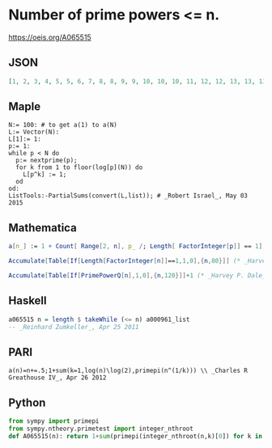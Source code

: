 # Number of prime powers <\= n\.
https://oeis.org/A065515
## JSON
```JSON
[1, 2, 3, 4, 5, 5, 6, 7, 8, 8, 9, 9, 10, 10, 10, 11, 12, 12, 13, 13, 13, 13, 14, 14, 15, 15, 16, 16, 17, 17, 18, 19, 19, 19, 19, 19, 20, 20, 20, 20, 21, 21, 22, 22, 22, 22, 23, 23, 24, 24, 24, 24, 25, 25, 25, 25, 25, 25, 26, 26, 27, 27, 27, 28, 28, 28, 29, 29, 29, 29, 30, 30, 31]
```
## Maple
```Maple
N:= 100: # to get a(1) to a(N)
L:= Vector(N):
L[1]:= 1:
p:= 1:
while p < N do
  p:= nextprime(p);
  for k from 1 to floor(log[p](N)) do
    L[p^k] := 1;
  od
od:
ListTools:-PartialSums(convert(L,list)); # _Robert Israel_, May 03 2015
```
## Mathematica
```Mathematica
a[n_] := 1 + Count[ Range[2, n], p_ /; Length[ FactorInteger[p]] == 1]; Table[a[n], {n, 1, 73}] (* _Jean-François Alcover_, Oct 12 2011 *)
```
```Mathematica
Accumulate[Table[If[Length[FactorInteger[n]]==1,1,0],{n,80}]] (* _Harvey P. Dale_, Aug 06 2016 *)
```
```Mathematica
Accumulate[Table[If[PrimePowerQ[n],1,0],{n,120}]]+1 (* _Harvey P. Dale_, Sep 29 2016 *)
```
## Haskell
```Haskell
a065515 n = length $ takeWhile (<= n) a000961_list
-- _Reinhard Zumkeller_, Apr 25 2011
```
## PARI
```PARI
a(n)=n+=.5;1+sum(k=1,log(n)\log(2),primepi(n^(1/k))) \\ _Charles R Greathouse IV_, Apr 26 2012
```
## Python
```Python
from sympy import primepi
from sympy.ntheory.primetest import integer_nthroot
def A065515(n): return 1+sum(primepi(integer_nthroot(n,k)[0]) for k in range(1,n.bit_length())) # _Chai Wah Wu_, Jul 23 2024
```
